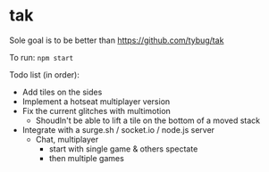 # tak
Sole goal is to be better than https://github.com/tybug/tak

To run: `npm start`

Todo list (in order):
  
  - Add tiles on the sides
  - Implement a hotseat multiplayer version
  - Fix the current glitches with multimotion
    - Shoudln't be able to lift a tile on the bottom of a moved stack
  - Integrate with a surge.sh / socket.io / node.js server
    - Chat, multiplayer
      - start with single game & others spectate
      - then multiple games
